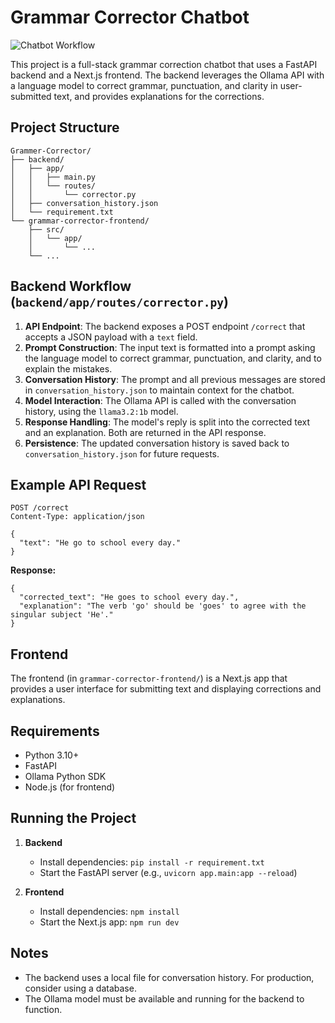 # Grammar Corrector Chatbot

![Chatbot Workflow](./chatbot-workflow.png)

This project is a full-stack grammar correction chatbot that uses a FastAPI backend and a Next.js frontend. The backend leverages the Ollama API with a language model to correct grammar, punctuation, and clarity in user-submitted text, and provides explanations for the corrections.

## Project Structure

```
Grammer-Corrector/
├── backend/
│   ├── app/
│   │   ├── main.py
│   │   └── routes/
│   │       └── corrector.py
│   ├── conversation_history.json
│   └── requirement.txt
└── grammar-corrector-frontend/
    ├── src/
    │   └── app/
    │       └── ...
    └── ...
```

## Backend Workflow (`backend/app/routes/corrector.py`)

1. **API Endpoint**: The backend exposes a POST endpoint `/correct` that accepts a JSON payload with a `text` field.
2. **Prompt Construction**: The input text is formatted into a prompt asking the language model to correct grammar, punctuation, and clarity, and to explain the mistakes.
3. **Conversation History**: The prompt and all previous messages are stored in `conversation_history.json` to maintain context for the chatbot.
4. **Model Interaction**: The Ollama API is called with the conversation history, using the `llama3.2:1b` model.
5. **Response Handling**: The model's reply is split into the corrected text and an explanation. Both are returned in the API response.
6. **Persistence**: The updated conversation history is saved back to `conversation_history.json` for future requests.

## Example API Request

```
POST /correct
Content-Type: application/json

{
  "text": "He go to school every day."
}
```

**Response:**
```
{
  "corrected_text": "He goes to school every day.",
  "explanation": "The verb 'go' should be 'goes' to agree with the singular subject 'He'."
}
```

## Frontend
The frontend (in `grammar-corrector-frontend/`) is a Next.js app that provides a user interface for submitting text and displaying corrections and explanations.

## Requirements
- Python 3.10+
- FastAPI
- Ollama Python SDK
- Node.js (for frontend)

## Running the Project

1. **Backend**
   - Install dependencies: `pip install -r requirement.txt`
   - Start the FastAPI server (e.g., `uvicorn app.main:app --reload`)

2. **Frontend**
   - Install dependencies: `npm install`
   - Start the Next.js app: `npm run dev`

## Notes
- The backend uses a local file for conversation history. For production, consider using a database.
- The Ollama model must be available and running for the backend to function.
